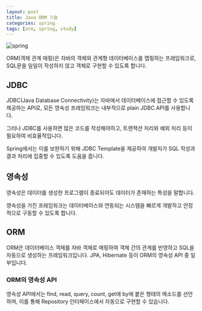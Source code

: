 ```yaml
---
layout: post
title: Java ORM 기술
categories: spring
tags: [orm, spring, study]
---
```

![spring](https://spring.io/img/og-spring.png)

ORM(객체 관계 매핑)은 자바의 객체와 관계형 데이터베이스를 맵핑하는 프레임워크로, SQL문을 일일이 작성하지 않고 객체로 구현할 수 있도록 합니다.

## JDBC

JDBC(Java Database Connectivity)는 자바에서 데이터베이스에 접근할 수 있도록 제공하는 API로, 모든 영속성 프레임워크는 내부적으로 plain JDBC API를 사용합니다. 

그러나 JDBC를 사용하면 많은 코드를 작성해야하고, 트랜잭션 처리와 예외 처리 등이 필요하여 비효율적입니다. 

Spring에서는 이를 보완하기 위해 JDBC Template을 제공하여 개발자가 SQL 작성과 결과 처리에 집중할 수 있도록 도움을 줍니다.

## 영속성

영속성은 데이터를 생성한 프로그램이 종료되어도 데이터가 존재하는 특성을 말합니다.

영속성을 가진 프레임워크는 데이터베이스와 연동되는 시스템을 빠르게 개발하고 안정적으로 구동할 수 있도록 합니다.

## ORM

ORM은 데이터베이스 객체를 자바 객체로 매핑하여 객체 간의 관계를 반영하고 SQL을 자동으로 생성하는 프레임워크입니다. JPA, Hibernate 등이 ORM의 영속성 API 중 일부입니다.

### ORM의 영속성 API

영속성 API에서는 find, read, query, count, get에 by에 붙은 형태의 메소드를 선언하며, 이를 통해 Repository 인터페이스에서 자동으로 구현할 수 있습니다.

